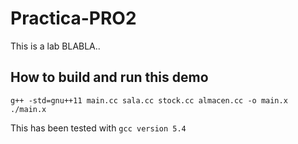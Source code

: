 # Practica-PRO2

This is a lab BLABLA..

## How to build and run this demo

```
g++ -std=gnu++11 main.cc sala.cc stock.cc almacen.cc -o main.x
./main.x
```

This has been tested with `gcc version 5.4`